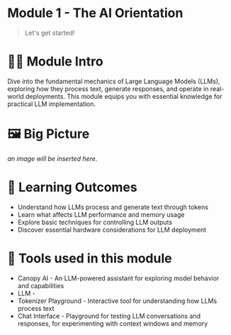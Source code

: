 # Module 1 - The AI Orientation

> Let's get started!

# 🧑‍🍳 Module Intro
Dive into the fundamental mechanics of Large Language Models (LLMs), exploring how they process text, generate responses, and operate in real-world deployments. This module equips you with essential knowledge for practical LLM implementation.

# 🖼️ Big Picture
_an image will be inserted here._

# 🔮 Learning Outcomes
* Understand how LLMs process and generate text through tokens
* Learn what affects LLM performance and memory usage
* Explore basic techniques for controlling LLM outputs
* Discover essential hardware considerations for LLM deployment

# 🔨 Tools used in this module

* Canopy AI - An LLM-powered assistant for exploring model behavior and capabilities
* LLM - <TBD>
* Tokenizer Playground - Interactive tool for understanding how LLMs process text
* Chat Interface - Playground for testing LLM conversations and responses, for experimenting with context windows and memory